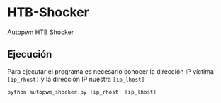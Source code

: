 # HTB-Shocker
Autopwn HTB Shocker

## Ejecución

Para ejecutar el programa es necesario conocer la dirección IP víctima `[ip_rhost]` y la dirección IP nuestra `[ip_lhost]`

```
python autopwm_shocker.py [ip_rhost] [ip_lhost]
```

